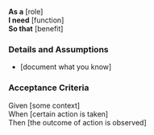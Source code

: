 **As a** [role]  
**I need** [function]  
**So that** [benefit]  

### Details and Assumptions
* [document what you know]  

### Acceptance Criteria  
Given [some context]  
When [certain action is taken]  
Then [the outcome of action is observed]

